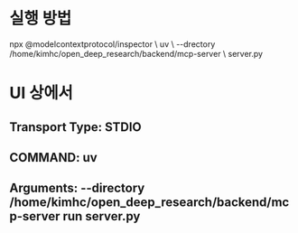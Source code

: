 # 실행 방법
npx @modelcontextprotocol/inspector \ uv \ --drectory /home/kimhc/open_deep_research/backend/mcp-server \ server.py


# UI 상에서 
## Transport Type: STDIO
## COMMAND: uv
## Arguments: --directory /home/kimhc/open_deep_research/backend/mcp-server run server.py